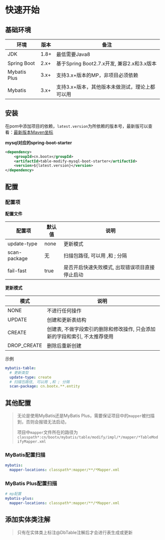 # 快速开始

## 基础环境

| 环境           | 版本   | 备注                                |
|--------------|------|-----------------------------------|
| JDK          | 1.8+ | 最低需要Java8                         |
| Spring Boot  | 2.x+ | 基于Spring Boot2.7.x开发, 兼容2.x和3.x版本 |
| Mybatis Plus | 3.x+ | 支持3.x+版本的MP，非项目必须依赖               |
| Mybatis      | 3.x+ | 支持3.x+版本，其他版本未做测试，理论上都可以用         |

## 安装
在pom中添加项目的依赖，`latest.version`为所依赖的版本号，最新版可以查看：[最新版本Maven坐标](https://mvnrepository.com/artifact/cn.bootx/table-modify)

**mysql对应的spring-boot-starter**
```xml
<dependency>
    <groupId>cn.bootx</groupId>
    <artifactId>table-modify-mysql-boot-starter</artifactId>
    <version>${latest.version}</version>
</dependency>
```

## 配置
### 配置项
**配置文件**

| 配置项           | 默认值   | 说明                         |
|---------------|-------|----------------------------|
| update-type   | none  | 更新模式                       |
| scan-package  | 无     | 扫描包路径, 可以用 ,和 ; 分隔         |
| fail-fast  | true     | 是否开启快速失败模式, 出现错误项目直接停止启动         |

**更新模式**

| 模式          | 说明                                       |
|-------------|------------------------------------------|
| NONE        | 不进行任何操作                                  |
| UPDATE      | 创建和更新表结构                                 |
| CREATE      | 创建表, 不做字段索引的删除和修改操作, 只会添加新的字段和索引, 不太推荐使用 |
| DROP_CREATE | 删除后重新创建                                  |


示例
```yaml
mybatis-table:
  # 更新类型
  update-type: create
  # 扫描包路径, 可以用 ,和 ; 分隔
  scan-package: cn.bootx.**.entity
```

## 其他配置
> 无论是使用MyBatis还是MyBatis Plus，需要保证项目中的`mapper`被扫描到，否则会报错无法启动，
>
> 项目中`mapper`文件所在的路径为 `classpath*:cn/bootx/mybatis/table/modify/impl/*/mapper/*TableModifyMapper.xml`

### MyBatis配置扫描
```yaml
mybatis:
  mapper-locations: classpath*:mapper/**/*Mapper.xml
```
### MyBatis Plus配置扫描 
```yaml
# mp配置
mybatis-plus:
  mapper-locations: classpath*:mapper/**/*Mapper.xml
```

## 添加实体类注解
> 只有在实体类上标注@DbTable注解后才会进行表生成或更新
